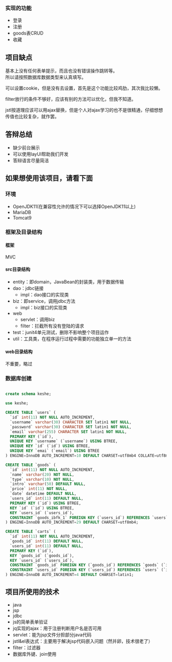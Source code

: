 ### 实现的功能

- 登录
- 注册
- goods表CRUD
- 收藏

## 项目缺点

基本上没有任何表单提示，而且也没有错误操作跳转等。  
所以请按照数据库数据类型来认真填写。

可以设置cookie，但是没有去设置，首先是这个功能比较鸡肋，其次我比较懒。

filter放行的条件不够好，应该有别的方法可以优化，但我不知道。

jstl按道理应该可以用ajax替换，但是个人对ajax学习的也不是很精通，仔细想想传值也比较复杂，就作罢。

## 答辩总结

- 缺少前台展示
- 可以使用layUI帮助我们开发
- 答辩语言尽量简洁

## 如果想使用该项目，请看下面

### 环境

- OpenJDK11(在兼容性允许的情况下可以选择OpenJDK11以上)
- MariaDB
- Tomcat9

### 框架及目录结构

#### 框架

MVC

#### src目录结构

- entity：即domain，JavaBean的封装类，用于数据传输
- dao：jdbc链接
  - impl：dao接口的实现类
- biz：即service，调用jdbc方法
  - impl：biz接口的实现类
- web
  - servlet：调用biz
  - filter：拦截所有没有登陆的请求
- test：junit4单元测试，删除不影响整个项目运作
- util：工具类，在程序运行过程中需要的功能独立单一的方法

#### web目录结构

不重要，略过

### 数据库创建

```sql

create schema keshe;

use keshe;

CREATE TABLE `users` (
  `id` int(11) NOT NULL AUTO_INCREMENT,
  `username` varchar(30) CHARACTER SET latin1 NOT NULL,
  `password` varchar(30) CHARACTER SET latin1 NOT NULL,
  `email` varchar(255) CHARACTER SET latin1 NOT NULL,
  PRIMARY KEY (`id`),
  UNIQUE KEY `username` (`username`) USING BTREE,
  UNIQUE KEY `id` (`id`) USING BTREE,
  UNIQUE KEY `emai` (`email`) USING BTREE
) ENGINE=InnoDB AUTO_INCREMENT=10 DEFAULT CHARSET=utf8mb4 COLLATE=utf8mb4_bin;

CREATE TABLE `goods` (
  `id` int(11) NOT NULL AUTO_INCREMENT,
  `name` varchar(20) NOT NULL,
  `type` varchar(10) NOT NULL,
  `intro` varchar(50) DEFAULT NULL,
  `price` int(11) NOT NULL,
  `date` datetime DEFAULT NULL,
  `users_id` int(11) DEFAULT NULL,
  PRIMARY KEY (`id`) USING BTREE,
  KEY `id` (`id`) USING BTREE,
  KEY `users_id` (`users_id`),
  CONSTRAINT `goods_ibfk_1` FOREIGN KEY (`users_id`) REFERENCES `users` (`id`) ON DELETE CASCADE ON UPDATE CASCADE
) ENGINE=InnoDB AUTO_INCREMENT=29 DEFAULT CHARSET=utf8mb4;

CREATE TABLE `carts` (
  `id` int(11) NOT NULL AUTO_INCREMENT,
  `goods_id` int(11) DEFAULT NULL,
  `users_id` int(11) DEFAULT NULL,
  PRIMARY KEY (`id`),
  KEY `goods_id` (`goods_id`),
  KEY `users_id` (`users_id`),
  CONSTRAINT `goods_id` FOREIGN KEY (`goods_id`) REFERENCES `goods` (`id`) ON DELETE CASCADE ON UPDATE CASCADE,
  CONSTRAINT `users_id` FOREIGN KEY (`users_id`) REFERENCES `users` (`id`) ON DELETE CASCADE ON UPDATE CASCADE
) ENGINE=InnoDB AUTO_INCREMENT=4 DEFAULT CHARSET=latin1;

```

## 项目所使用的技术

- java
- jsp
- jdbc
- js的简单表单验证
- jq实现的ajax：用于注册判断用户名是否可用
- servlet：能为jsp文件分担部分java代码
- jstl&el表达式：主要用于解决jsp代码嵌入问题（然并卵，技术很老了）
- filter：过滤器
- 数据库外键、join使用


